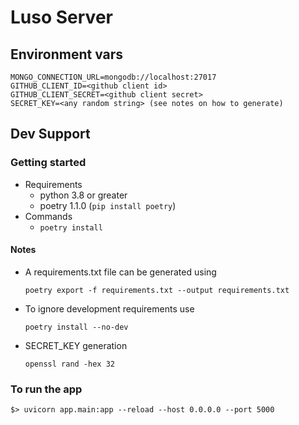 # Luso Server
## Environment vars
```shell
MONGO_CONNECTION_URL=mongodb://localhost:27017
GITHUB_CLIENT_ID=<github client id>
GITHUB_CLIENT_SECRET=<github client secret>
SECRET_KEY=<any random string> (see notes on how to generate)

```
## Dev Support

### Getting started

- Requirements
    - python 3.8 or greater
    - poetry 1.1.0 (`pip install poetry`)
- Commands
    - `poetry install`

#### Notes

- A requirements.txt file can be generated using
  ```
  poetry export -f requirements.txt --output requirements.txt
  ```
- To ignore development requirements use
  ```
  poetry install --no-dev
  ```
- SECRET_KEY generation
  ```shell
  openssl rand -hex 32
  ```

### To run the app

```shell
$> uvicorn app.main:app --reload --host 0.0.0.0 --port 5000  
```
